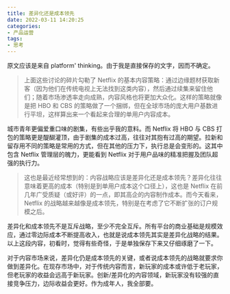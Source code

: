 ```yaml
---
title: 差异化还是成本领先
date: 2022-03-11 14:20:25
categories:
- 产品运营
tags:
- 思考
---
```

原文应该是来自 platform' thinking。由于我是直接保存的文字，因而不确定。

> 上面这些讨论的碎片勾勒了 Netflix 的基本内容策略：通过边缘题材获取新客（因为他们在传统电视上无法找到这类内容），然后通过续集来留住他们；随着市场渗透率走向成熟，内容风格也将更加大众化。这样的策略就像是把 HBO 和 CBS 的策略做了一个捆绑，但在全球市场的庞大用户基数进行平坦，这样算出来一个看起来合理的单用户内容成本。

城市青年更偏爱重口味的剧集，有些出乎我的意料。而 Netflix 将 HBO 与 CBS 打包的策略更是醍醐灌顶，由于剧集的成本过高，往往对其抱有过高的期望。拉新和留存用不同的策略是常用的方式，但在其他的压力下，执行总是会变形的。这其中包含 Netflix 管理层的魄力，更能看到 Netflix 对于用户品味的精准把握及团队超强的执行力。

> 这也是最近经常想到的：内容战略应该是差异化还是成本领先？差异化往往意味着更高的成本（特别是到单用户成本这个口径上），这也是 Netflix 在前几年广受质疑（或好评）的一点，即其高企的内容制作成本。而今天看来，Netflix 的战略越来越像是成本领先，特别是在考虑了它不断扩张的订户规模之后。

差异化和成本领先不是互斥战略，至少不完全互斥。所有平台的商业基础是规模效应，通过零边际成本不断提高收入，也就是说成本领先其实是差异化战略的结果。以上这段内容，初看时，觉得有些奇怪，于是单独保存下来又仔细琢磨了一下。 

对于内容市场来说，差异化仍是成本领先的关键，或者说成本领先的战略就要求你做到差异化。在现存市场中，对于传统内容而言，新玩家的成本或许低于老玩家，但老玩家的收益会远高于新玩家。创新/差异化的内容领域，新玩家没有较强的直接竞争压力，边际收益会更好。作为成年人，我全部要。